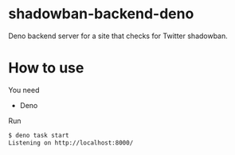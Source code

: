 # shadowban-backend-deno
Deno backend server for a site that checks for Twitter shadowban.


# How to use

You need

- Deno


Run

```bash
$ deno task start
Listening on http://localhost:8000/
```

